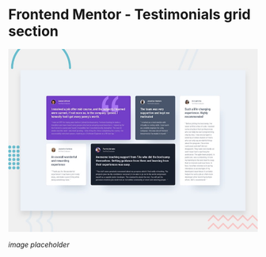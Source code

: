 # Frontend Mentor - Testimonials grid section

![Design preview for the Testimonials grid section coding challenge](./design/desktop-preview.jpg)

_image placeholder_
